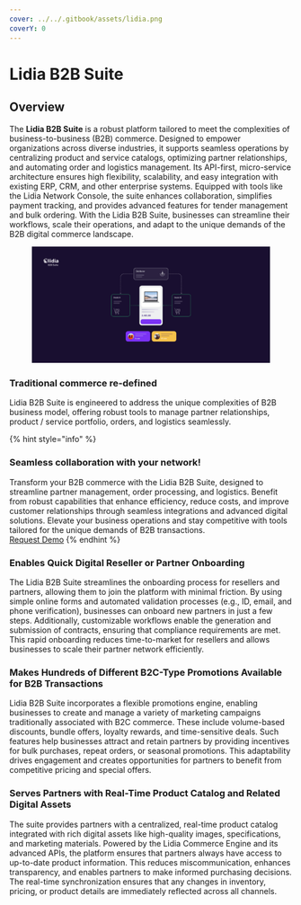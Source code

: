 ```yaml
---
cover: ../../.gitbook/assets/lidia.png
coverY: 0
---
```


# Lidia B2B Suite

## **Overview**

The **Lidia B2B Suite** is a robust platform tailored to meet the complexities of business-to-business (B2B) commerce. Designed to empower organizations across diverse industries, it supports seamless operations by centralizing product and service catalogs, optimizing partner relationships, and automating order and logistics management. Its API-first, micro-service architecture ensures high flexibility, scalability, and easy integration with existing ERP, CRM, and other enterprise systems. Equipped with tools like the Lidia Network Console, the suite enhances collaboration, simplifies payment tracking, and provides advanced features for tender management and bulk ordering. With the Lidia B2B Suite, businesses can streamline their workflows, scale their operations, and adapt to the unique demands of the B2B digital commerce landscape.

<figure><img src="../../.gitbook/assets/B2B.png" alt=""><figcaption></figcaption></figure>

### Traditional commerce re-defined

Lidia B2B Suite is engineered to address the unique complexities of B2B business model, offering robust tools to manage partner relationships, product / service portfolio, orders, and logistics seamlessly.

{% hint style="info" %}
### Seamless collaboration with your network!

Transform your B2B commerce with the Lidia B2B Suite, designed to streamline partner management, order processing, and logistics. Benefit from robust capabilities that enhance efficiency, reduce costs, and improve customer relationships through seamless integrations and advanced digital solutions. Elevate your business operations and stay competitive with tools tailored for the unique demands of B2B transactions.\
[Request Demo](https://www.lidiacommerce.com/get-in-touch)
{% endhint %}

### Enables Quick Digital Reseller or Partner Onboarding

The Lidia B2B Suite streamlines the onboarding process for resellers and partners, allowing them to join the platform with minimal friction. By using simple online forms and automated validation processes (e.g., ID, email, and phone verification), businesses can onboard new partners in just a few steps. Additionally, customizable workflows enable the generation and submission of contracts, ensuring that compliance requirements are met. This rapid onboarding reduces time-to-market for resellers and allows businesses to scale their partner network efficiently.

### Makes Hundreds of Different B2C-Type Promotions Available for B2B Transactions

Lidia B2B Suite incorporates a flexible promotions engine, enabling businesses to create and manage a variety of marketing campaigns traditionally associated with B2C commerce. These include volume-based discounts, bundle offers, loyalty rewards, and time-sensitive deals. Such features help businesses attract and retain partners by providing incentives for bulk purchases, repeat orders, or seasonal promotions. This adaptability drives engagement and creates opportunities for partners to benefit from competitive pricing and special offers.

### Serves Partners with Real-Time Product Catalog and Related Digital Assets

The suite provides partners with a centralized, real-time product catalog integrated with rich digital assets like high-quality images, specifications, and marketing materials. Powered by the Lidia Commerce Engine and its advanced APIs, the platform ensures that partners always have access to up-to-date product information. This reduces miscommunication, enhances transparency, and enables partners to make informed purchasing decisions. The real-time synchronization ensures that any changes in inventory, pricing, or product details are immediately reflected across all channels.
